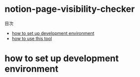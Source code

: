 # notion-page-visibility-checker

<!-- START doctoc generated TOC please keep comment here to allow auto update -->
<!-- DON'T EDIT THIS SECTION, INSTEAD RE-RUN doctoc TO UPDATE -->
目次

- [how to set up development environment](#how-to-set-up-development-environment)
- [how to use this tool](#how-to-use-this-tool)

<!-- END doctoc generated TOC please keep comment here to allow auto update -->

# how to set up development environment